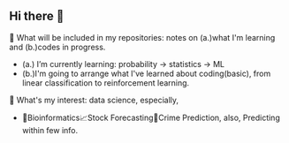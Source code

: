## Hi there 👋

🌱 What will be included in my repositories: notes on (a.)what I'm learning and (b.)codes in progress.
- (a.) I’m currently learning: probability -> statistics -> ML
- (b.)I'm going to arrange what I've learned about coding(basic), from linear classification to reinforcement learning.

 🦄 What's my interest: data science, especially,
- 🧬Bioinformatics📈Stock Forecasting🧙Crime Prediction, also, Predicting within few info.
